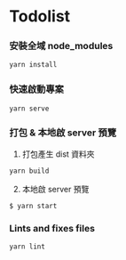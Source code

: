 # Todolist

### 安裝全域 node_modules

```javascript
yarn install
```

### 快速啟動專案

```javascript
yarn serve
```

### 打包 & 本地啟 server 預覽

1. 打包產生 dist 資料夾

```javascript
yarn build
```

2. 本地啟 server 預覽

```
$ yarn start
```

### Lints and fixes files

```javascript
yarn lint
```
